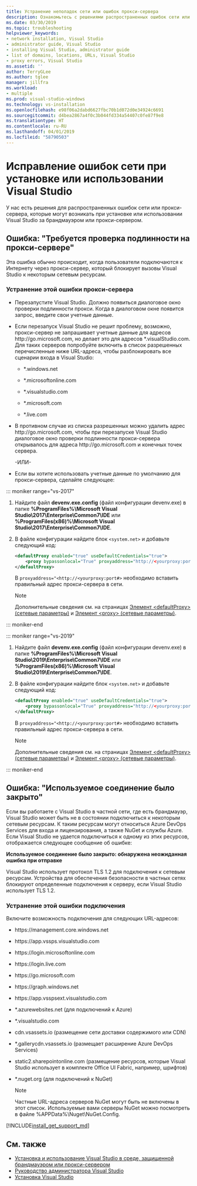 ```yaml
---
title: Устранение неполадок сети или ошибок прокси-сервера
description: Ознакомьтесь с решениями распространенных ошибок сети или прокси-сервера, которые могут возникать при установке или использовании Visual Studio за брандмауэром или прокси-сервером.
ms.date: 03/30/2019
ms.topic: troubleshooting
helpviewer_keywords:
- network installation, Visual Studio
- administrator guide, Visual Studio
- installing Visual Studio, administrator guide
- list of domains, locations, URLs, Visual Studio
- proxy errors, Visual Studio
ms.assetid: ''
author: TerryGLee
ms.author: tglee
manager: jillfra
ms.workload:
- multiple
ms.prod: visual-studio-windows
ms.technology: vs-installation
ms.openlocfilehash: e98f06a2dabd6627fbc70b1d072d0e34924c6691
ms.sourcegitcommit: d4bea2867a4f0c3b044fd334a54407c0fe87f9e8
ms.translationtype: HT
ms.contentlocale: ru-RU
ms.lasthandoff: 04/01/2019
ms.locfileid: "58790503"
---
```

# <a name="troubleshooting-network-related-errors-when-you-install-or-use-visual-studio"></a>Исправление ошибок сети при установке или использовании Visual Studio

У нас есть решения для распространенных ошибок сети или прокси-сервера, которые могут возникать при установке или использовании Visual Studio за брандмауэром или прокси-сервером.

## <a name="error-proxy-authorization-required"></a>Ошибка: "Требуется проверка подлинности на прокси-сервере"

Эта ошибка обычно происходит, когда пользователи подключаются к Интернету через прокси-сервер, который блокирует вызовы Visual Studio к некоторым сетевым ресурсам.

### <a name="to-fix-this-proxy-error"></a>Устранение этой ошибки прокси-сервера

- Перезапустите Visual Studio. Должно появиться диалоговое окно проверки подлинности прокси. Когда в диалоговом окне появится запрос, введите свои учетные данные.

- Если перезапуск Visual Studio не решит проблему, возможно, прокси-сервер не запрашивает учетные данные для адресов http:&#47;&#47;go.microsoft.com, но делает это для адресов &#42;.visualStudio.com. Для таких серверов попробуйте включить в список разрешенных перечисленные ниже URL-адреса, чтобы разблокировать все сценарии входа в Visual Studio:

    - &#42;.windows.net

    - &#42;.microsoftonline.com

    - &#42;.visualstudio.com

    - &#42;.microsoft.com

    - &#42;.live.com

- В противном случае из списка разрешенных можно удалить адрес http:&#47;&#47;go.microsoft.com, чтобы при перезапуске Visual Studio диалоговое окно проверки подлинности прокси-сервера открывалось для адреса http:&#47;&#47;go.microsoft.com и конечных точек сервера.

  -ИЛИ-

- Если вы хотите использовать учетные данные по умолчанию для прокси-сервера, сделайте следующее:

::: moniker range="vs-2017"

  1. Найдите файл **devenv.exe.config** (файл конфигурации devenv.exe) в папке **%ProgramFiles%\Microsoft Visual Studio\2017\Enterprise\Common7\IDE** или **%ProgramFiles(x86)%\Microsoft Visual Studio\2017\Enterprise\Common7\IDE**.

  2. В файле конфигурации найдите блок `<system.net>` и добавьте следующий код:

      ```xml
      <defaultProxy enabled="true" useDefaultCredentials="true">
          <proxy bypassonlocal="True" proxyaddress="http://<yourproxy:port#>"/>
      </defaultProxy>
      ```

      В `proxyaddress="<http://<yourproxy:port#>` необходимо вставить правильный адрес прокси-сервера в сети.

     > [!NOTE]
     > Дополнительные сведения см. на страницах [Элемент &lt;defaultProxy&gt; (сетевые параметры)](/dotnet/framework/configure-apps/file-schema/network/defaultproxy-element-network-settings/) и [Элемент &lt;proxy&gt; (сетевые параметры)](/dotnet/framework/configure-apps/file-schema/network/proxy-element-network-settings).

::: moniker-end

::: moniker range="vs-2019"

  1. Найдите файл **devenv.exe.config** (файл конфигурации devenv.exe) в папке **%ProgramFiles%\Microsoft Visual Studio\2019\Enterprise\Common7\IDE** или **%ProgramFiles(x86)%\Microsoft Visual Studio\2019\Enterprise\Common7\IDE**.

  2. В файле конфигурации найдите блок `<system.net>` и добавьте следующий код:

      ```xml
      <defaultProxy enabled="true" useDefaultCredentials="true">
          <proxy bypassonlocal="True" proxyaddress="http://<yourproxy:port#>"/>
      </defaultProxy>
      ```

      В `proxyaddress="<http://<yourproxy:port#>` необходимо вставить правильный адрес прокси-сервера в сети.

     > [!NOTE]
     > Дополнительные сведения см. на страницах [Элемент &lt;defaultProxy&gt; (сетевые параметры)](/dotnet/framework/configure-apps/file-schema/network/defaultproxy-element-network-settings/) и [Элемент &lt;proxy&gt; (сетевые параметры)](/dotnet/framework/configure-apps/file-schema/network/proxy-element-network-settings).

::: moniker-end

## <a name="error-the-underlying-connection-was-closed"></a>Ошибка: "Используемое соединение было закрыто"

Если вы работаете с Visual Studio в частной сети, где есть брандмауэр, Visual Studio может быть не в состоянии подключиться к некоторым сетевым ресурсам. К таким ресурсам могут относиться Azure DevOps Services для входа и лицензирования, а также NuGet и службы Azure. Если Visual Studio не удается подключиться к одному из этих ресурсов, отображается следующее сообщение об ошибке:

  **Используемое соединение было закрыто: обнаружена неожиданная ошибка при отправке**

Visual Studio использует протокол TLS 1.2 для подключения к сетевым ресурсам. Устройства для обеспечения безопасности в частных сетях блокируют определенные подключения к серверу, если Visual Studio использует TLS 1.2.

### <a name="to-fix-this-connection-error"></a>Устранение этой ошибки подключения

Включите возможность подключения для следующих URL-адресов:

- https:&#47;&#47;management.core.windows.net

- https:&#47;&#47;app.vssps.visualstudio.com

- https:&#47;&#47;login.microsoftonline.com

- https:&#47;&#47;login.live.com

- https:&#47;&#47;go.microsoft.com

- https:&#47;&#47;graph.windows.net

- https:&#47;&#47;app.vsspsext.visualstudio.com

- &#42;.azurewebsites.net (для подключений к Azure)

- &#42;.visualstudio.com

- cdn.vsassets.io (размещение сети доставки содержимого или CDN)

- &#42;.gallerycdn.vsassets.io (размещает расширение Azure DevOps Services)

- static2.sharepointonline.com (размещение ресурсов, которые Visual Studio использует в комплекте Office UI Fabric, например, шрифтов)

- &#42;.nuget.org (для подключений к NuGet)

  > [!NOTE]
  > Частные URL-адреса серверов NuGet могут быть не включены в этот список. Используемые вами серверы NuGet можно посмотреть в файле %APPData%\Nuget\NuGet.Config.

[!INCLUDE[install_get_support_md](includes/install_get_support_md.md)]

## <a name="see-also"></a>См. также

* [Установка и использование Visual Studio в среде, защищенной брандмауэром или прокси-сервером](install-and-use-visual-studio-behind-a-firewall-or-proxy-server.md)
* [Руководство администратора Visual Studio](visual-studio-administrator-guide.md)
* [Установка Visual Studio](install-visual-studio.md)
